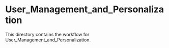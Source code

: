 # User_Management_and_Personalization

This directory contains the workflow for User_Management_and_Personalization.

